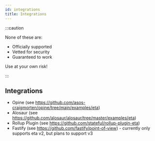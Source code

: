 ```yaml
---
id: integrations
title: Integrations
---
```


:::caution

None of these are:

- Officially supported
- Vetted for security
- Guaranteed to work

Use at your own risk!

:::

## Integrations

- Opine (see https://github.com/asos-craigmorten/opine/tree/main/examples/eta)
- Alosaur (see https://github.com/alosaur/alosaur/tree/master/examples/eta)
- Rollup Plugin (see https://github.com/stateful/rollup-plugin-eta)
- Fastify (see https://github.com/fastify/point-of-view) - currently only supports eta v2, but plans to support v3
